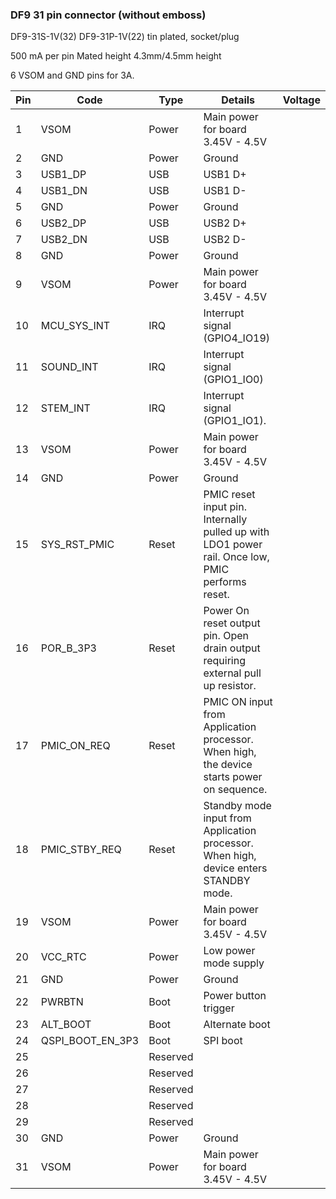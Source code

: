 ### DF9 31 pin connector (without emboss)

DF9-31S-1V(32) DF9-31P-1V(22) tin plated, socket/plug

500 mA per pin
Mated height 4.3mm/4.5mm height

6 VSOM and GND pins for 3A.


| Pin | Code         | Type     | Details                              | Voltage |
|-----|--------------|----------|--------------------------------------|---------|
| 1   | VSOM         | Power    | Main power for board 3.45V - 4.5V    |         |
| 2   | GND          | Power    | Ground                               |         |
| 3   | USB1_DP      | USB      | USB1 D+                              |         |
| 4   | USB1_DN      | USB      | USB1 D-                              |         |
| 5   | GND          | Power    | Ground                               |         |
| 6   | USB2_DP      | USB      | USB2 D+                              |         |
| 7   | USB2_DN      | USB      | USB2 D-                              |         |
| 8  | GND          | Power    | Ground                               |         |
| 9  | VSOM         | Power    | Main power for board 3.45V - 4.5V    |         |
| 10  | MCU_SYS_INT     | IRQ      | Interrupt signal (GPIO4_IO19)        |      |
| 11  | SOUND_INT    | IRQ      | Interrupt signal (GPIO1_IO0)         |      |
| 12  | STEM_INT     | IRQ      | Interrupt signal (GPIO1_IO1).        |      |
| 13  | VSOM         | Power    | Main power for board 3.45V - 4.5V    |         |
| 14  | GND          | Power    | Ground                               |         |
| 15  | SYS_RST_PMIC | Reset    | PMIC reset input pin. Internally pulled up with LDO1 power rail. Once low, PMIC performs reset. |         |
| 16  | POR_B_3P3    | Reset    | Power On reset output pin. Open drain output requiring external pull up resistor. |    |
| 17  | PMIC_ON_REQ  | Reset    | PMIC ON input from Application processor. When high, the device starts power on sequence. |     |
| 18  | PMIC_STBY_REQ| Reset    | Standby mode input from Application processor. When high, device enters STANDBY mode. |     |
| 19  | VSOM         | Power    | Main power for board 3.45V - 4.5V    |         |
| 20  | VCC_RTC      | Power    | Low power mode supply                |         |
| 21  | GND          | Power    | Ground                               |         |
| 22  | PWRBTN       | Boot     | Power button trigger                 |         |
| 23  | ALT_BOOT     | Boot     | Alternate boot                       |         |
| 24  | QSPI_BOOT_EN_3P3| Boot  | SPI boot                             |         |
| 25  |              | Reserved |                                      |         |
| 26  |              | Reserved |                                      |         |
| 27  |              | Reserved |                                      |         |
| 28  |              | Reserved |                                      |         |
| 29  |              | Reserved |                                      |         |
| 30  | GND          | Power    | Ground                               |         |
| 31  | VSOM         | Power    | Main power for board 3.45V - 4.5V    |         |

